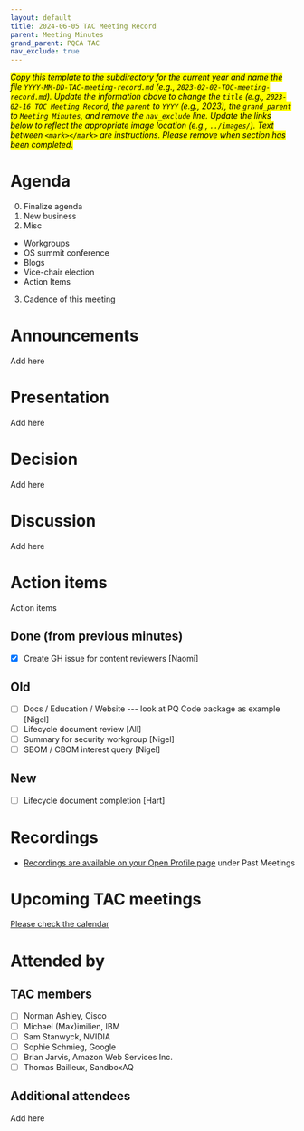 ```yaml
---
layout: default
title: 2024-06-05 TAC Meeting Record
parent: Meeting Minutes
grand_parent: PQCA TAC
nav_exclude: true
---
```

<mark>_Copy this template to the subdirectory for the current year and name the file `YYYY-MM-DD-TAC-meeting-record.md` (e.g., `2023-02-02-TOC-meeting-record.md`). Update the information above to change the `title` (e.g., `2023-02-16 TOC Meeting Record`, the `parent` to `YYYY` (e.g., 2023), the `grand_parent` to `Meeting Minutes`, and remove the `nav_exclude` line. Update the links below to reflect the appropriate image location (e.g., `../images/`). Text between `<mark></mark>` are instructions. Please remove when section has been completed._
</mark>

# Agenda
0. Finalize agenda
1. New business
2. Misc
  - Workgroups
  - OS summit conference
  - Blogs
  - Vice-chair election 
  - Action Items
3. Cadence of this meeting

# Announcements
Add here

# Presentation
Add here

# Decision
Add here

# Discussion
Add here

# Action items
Action items

 ## Done (from previous minutes)

 * [x] Create GH issue for content reviewers [Naomi]

 ## Old

 * [ ] Docs / Education / Website --- look at PQ Code package as example [Nigel]
 * [ ] Lifecycle document review [All] <link>
 * [ ] Summary for security workgroup [Nigel]
 * [ ] SBOM / CBOM interest query [Nigel]

 ## New

 * [ ] Lifecycle document completion [Hart]

# Recordings

* [Recordings are available on your Open Profile page](https://openprofile.dev/my-meetings) under Past Meetings

# Upcoming TAC meetings

[Please check the calendar](https://pqca.org/calendar/)

# Attended by

## TAC members

* [ ] Norman Ashley, Cisco
* [ ] Michael (Max)imilien, IBM
* [ ] Sam Stanwyck, NVIDIA
* [ ] Sophie Schmieg, Google
* [ ] Brian Jarvis, Amazon Web Services Inc.
* [ ] Thomas Bailleux, SandboxAQ

## Additional attendees
Add here
